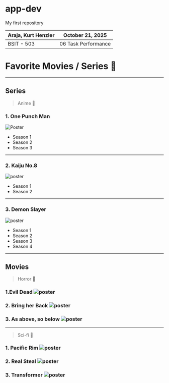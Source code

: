 # app-dev
My first repository

|  Araja, Kurt Henzler |  October 21, 2025 |
| ----------- | ----------- |
| BSIT - 503 | 06 Task Performance |


# Favorite Movies / Series 🍿
---
## Series
> Anime  👺
### 1. One Punch Man 	
![Poster](https://highoncinemaa.com/wp-content/uploads/2022/08/one_punch_man_feature.jpg)
- Season 1
- Season 2
- Season 3
---
### 2. Kaiju No.8 
![poster](https://tse1.mm.bing.net/th/id/OIP.f8pVx_NilxYWoFzQqV8SJQHaEK?cb=12ucfimg=1&rs=1&pid=ImgDetMain&o=7&rm=3)
- Season 1
- Season 2
---
### 3. Demon Slayer
![poster](https://haryanatet.in/wp-content/uploads/2024/07/Demon-Slayer-Kimetsu-no-Yaiba-Infinity-Castle.png)
- Season 1
- Season 2
- Season 3
- Season 4
---
## Movies
> Horror 👻
### 1.Evil Dead ![poster](https://wallpapers.com/images/featured/evil-dead-pictures-kaiy13tq4vgjasmv.jpg)
### 2. Bring her Back ![poster](https://static1.cbrimages.com/wordpress/wp-content/uploads/2025/05/bring-her-back.jpg)
### 3. As above, so below ![poster]( https://images5.alphacoders.com/797/797638.jpg)
---
> Sci-fi :robot:
### 1. Pacific Rim ![poster](https://wallpapercave.com/wp/wp1822924.jpg)
### 2. Real Steal ![poster](https://eskipaper.com/images/real-steel-1.jpg)
### 3. Transformer ![poster](https://wallpapercave.com/wp/wp8952362.jpg)







